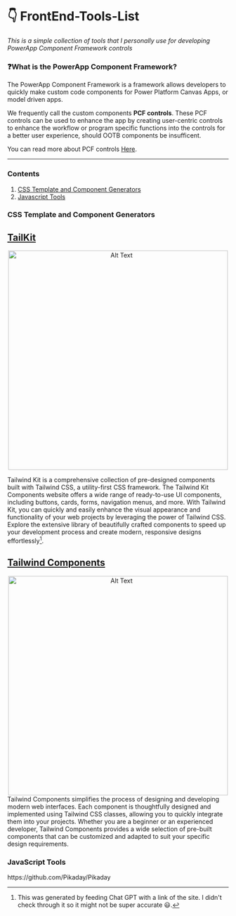# 👇 FrontEnd-Tools-List

_This is a simple collection of tools that I personally use for developing PowerApp Component Framework controls_

### ❓What is the PowerApp Component Framework?
The PowerApp Component Framework is a framework allows developers to quickly make custom code components for Power Platform Canvas Apps, or model driven apps.

We frequently call the custom components __PCF controls__. These PCF controls can be used to enhance the app by creating user-centric controls to enhance the workflow or program specific functions into the controls for a better user experience, should OOTB components be insufficent. 

You can read more about PCF controls [Here](https://learn.microsoft.com/en-us/power-apps/developer/component-framework/overview).

---

### Contents
1. [CSS Template and Component Generators](#CSS_T&C)
2. [Javascript Tools](#JavaScript_Tools) 

<!--
Template for new content list
1. [DisplayName](Link to attribute)
-->

### CSS Template and Component Generators
<a name="CSS_T&C" />

## [TailKit](https://www.tailwind-kit.com/) 

<div align="center">
  <img src="https://github.com/ReuelNgo/FrontEnd-Tools-List/assets/66561673/7a0ffa5c-91f7-4beb-9721-0d75051fcd78" alt="Alt Text" width="500">
</div>

Tailwind Kit is a comprehensive collection of pre-designed components built with Tailwind CSS, a utility-first CSS framework. The Tailwind Kit Components website offers a wide range of ready-to-use UI components, including buttons, cards, forms, navigation menus, and more. With Tailwind Kit, you can quickly and easily enhance the visual appearance and functionality of your web projects by leveraging the power of Tailwind CSS. Explore the extensive library of beautifully crafted components to speed up your development process and create modern, responsive designs effortlessly[^!].

## [Tailwind Components](https://tailwindcomponents.com/) 
<div align="center">
  <img src="https://github.com/ReuelNgo/FrontEnd-Tools-List/assets/66561673/695efd89-9a32-4c1b-871f-6f17c4bc88ee" alt="Alt Text" width="500">
</div>
Tailwind Components simplifies the process of designing and developing modern web interfaces. Each component is thoughtfully designed and implemented using Tailwind CSS classes, allowing you to quickly integrate them into your projects. Whether you are a beginner or an experienced developer, Tailwind Components provides a wide selection of pre-built components that can be customized and adapted to suit your specific design requirements.





### JavaScript Tools
<a name="JavaScript_Tools" />
https://github.com/Pikaday/Pikaday


<!--
Template for new Content Anchor +  Tool
### Anchor Name
<a name="Anchor Name" />
## [Tool Name](tool LInk) 
<div align="center">
  <img src="Image source - screenshot upload to github will do" alt="Alt Text" width="500">
</div>

Insert a description of the Tool here. You can make one with chatgpt
-->



[^!]: This was generated by feeding Chat GPT with a link of the site. I didn't check through it so it might not be super accurate 😃.
